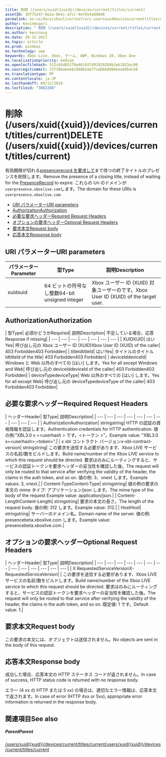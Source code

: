 ```yaml
---
title: 削除 (/users/xuid({xuid})/devices/current/titles/current)
assetID: 3bf75247-0a2a-0e4c-afcc-9e7654a89648
permalink: en-us/docs/xboxlive/rest/uri-usersxuiddevicescurrenttitlescurrentdelete.html
author: KevinAsgari
description: " 削除 (/users/xuid({xuid})/devices/current/titles/current)"
ms.author: kevinasg
ms.date: 20-12-2017
ms.topic: article
ms.prod: windows
ms.technology: uwp
keywords: Xbox Live, Xbox, ゲーム, UWP, Windows 10, Xbox One
ms.localizationpriority: medium
ms.openlocfilehash: 512cb5d65279a461937d91929284b2eb1921ec00
ms.sourcegitcommit: 72710baeee8c898b5ab77ceb66d884eaa9db4cb8
ms.translationtype: MT
ms.contentlocale: ja-JP
ms.lasthandoff: 09/12/2018
ms.locfileid: "3882260"
---
```

# <a name="delete-usersxuidxuiddevicescurrenttitlescurrent"></a><span data-ttu-id="58b0d-104">削除 (/users/xuid({xuid})/devices/current/titles/current)</span><span class="sxs-lookup"><span data-stu-id="58b0d-104">DELETE (/users/xuid({xuid})/devices/current/titles/current)</span></span>
<span data-ttu-id="58b0d-105">有効期限が切れる[presencerecord を要求して](../../json/json-presencerecord.md)まで待つの終了タイトルのプレゼンスを削除します。</span><span class="sxs-lookup"><span data-stu-id="58b0d-105">Remove the presence of a closing title, instead of waiting for the [PresenceRecord](../../json/json-presencerecord.md) to expire.</span></span> <span data-ttu-id="58b0d-106">これらの Uri のドメインが`userpresence.xboxlive.com`します。</span><span class="sxs-lookup"><span data-stu-id="58b0d-106">The domain for these URIs is `userpresence.xboxlive.com`.</span></span>
 
  * [<span data-ttu-id="58b0d-107">URI パラメーター</span><span class="sxs-lookup"><span data-stu-id="58b0d-107">URI parameters</span></span>](#ID4EZ)
  * [<span data-ttu-id="58b0d-108">Authorization</span><span class="sxs-lookup"><span data-stu-id="58b0d-108">Authorization</span></span>](#ID4EEB)
  * [<span data-ttu-id="58b0d-109">必要な要求ヘッダー</span><span class="sxs-lookup"><span data-stu-id="58b0d-109">Required Request Headers</span></span>](#ID4ERD)
  * [<span data-ttu-id="58b0d-110">オプションの要求ヘッダー</span><span class="sxs-lookup"><span data-stu-id="58b0d-110">Optional Request Headers</span></span>](#ID4EVF)
  * [<span data-ttu-id="58b0d-111">要求本文</span><span class="sxs-lookup"><span data-stu-id="58b0d-111">Request body</span></span>](#ID4EVG)
  * [<span data-ttu-id="58b0d-112">応答本文</span><span class="sxs-lookup"><span data-stu-id="58b0d-112">Response body</span></span>](#ID4EAH)
 
<a id="ID4EZ"></a>

 
## <a name="uri-parameters"></a><span data-ttu-id="58b0d-113">URI パラメーター</span><span class="sxs-lookup"><span data-stu-id="58b0d-113">URI parameters</span></span>
 
| <span data-ttu-id="58b0d-114">パラメーター</span><span class="sxs-lookup"><span data-stu-id="58b0d-114">Parameter</span></span>| <span data-ttu-id="58b0d-115">型</span><span class="sxs-lookup"><span data-stu-id="58b0d-115">Type</span></span>| <span data-ttu-id="58b0d-116">説明</span><span class="sxs-lookup"><span data-stu-id="58b0d-116">Description</span></span>| 
| --- | --- | --- | 
| <span data-ttu-id="58b0d-117">xuid</span><span class="sxs-lookup"><span data-stu-id="58b0d-117">xuid</span></span>| <span data-ttu-id="58b0d-118">64 ビットの符号なし整数</span><span class="sxs-lookup"><span data-stu-id="58b0d-118">64-bit unsigned integer</span></span>| <span data-ttu-id="58b0d-119">Xbox ユーザー ID (XUID) 対象ユーザーのです。</span><span class="sxs-lookup"><span data-stu-id="58b0d-119">Xbox User ID (XUID) of the target user.</span></span>| 
  
<a id="ID4EEB"></a>

 
## <a name="authorization"></a><span data-ttu-id="58b0d-120">Authorization</span><span class="sxs-lookup"><span data-stu-id="58b0d-120">Authorization</span></span>
 
| <span data-ttu-id="58b0d-121">型</span><span class="sxs-lookup"><span data-stu-id="58b0d-121">Type</span></span>| <span data-ttu-id="58b0d-122">必須かどうか</span><span class="sxs-lookup"><span data-stu-id="58b0d-122">Required</span></span>| <span data-ttu-id="58b0d-123">説明</span><span class="sxs-lookup"><span data-stu-id="58b0d-123">Description</span></span>| <span data-ttu-id="58b0d-124">不足している場合、応答</span><span class="sxs-lookup"><span data-stu-id="58b0d-124">Response if missing</span></span>| 
| --- | --- | --- | --- | --- | --- | --- | 
| <span data-ttu-id="58b0d-125">XUID</span><span class="sxs-lookup"><span data-stu-id="58b0d-125">XUID</span></span>| <span data-ttu-id="58b0d-126">はい</span><span class="sxs-lookup"><span data-stu-id="58b0d-126">Yes</span></span>| <span data-ttu-id="58b0d-127">呼び出し元の Xbox ユーザー ID (XUID)</span><span class="sxs-lookup"><span data-stu-id="58b0d-127">Xbox User ID (XUID) of the caller</span></span>| <span data-ttu-id="58b0d-128">403 Forbidden</span><span class="sxs-lookup"><span data-stu-id="58b0d-128">403 Forbidden</span></span>| 
| <span data-ttu-id="58b0d-129">titleId</span><span class="sxs-lookup"><span data-stu-id="58b0d-129">titleId</span></span>| <span data-ttu-id="58b0d-130">はい</span><span class="sxs-lookup"><span data-stu-id="58b0d-130">Yes</span></span>| <span data-ttu-id="58b0d-131">タイトルのタイトル Id</span><span class="sxs-lookup"><span data-stu-id="58b0d-131">titleId of the title</span></span>| <span data-ttu-id="58b0d-132">403 Forbidden</span><span class="sxs-lookup"><span data-stu-id="58b0d-132">403 Forbidden</span></span>| 
| <span data-ttu-id="58b0d-133">deviceId</span><span class="sxs-lookup"><span data-stu-id="58b0d-133">deviceId</span></span>| <span data-ttu-id="58b0d-134">Windows と Web 以外のすべての [はい] します。</span><span class="sxs-lookup"><span data-stu-id="58b0d-134">Yes for all except Windows and Web</span></span>| <span data-ttu-id="58b0d-135">呼び出し元の deviceId</span><span class="sxs-lookup"><span data-stu-id="58b0d-135">deviceId of the caller</span></span>| <span data-ttu-id="58b0d-136">403 Forbidden</span><span class="sxs-lookup"><span data-stu-id="58b0d-136">403 Forbidden</span></span>| 
| <span data-ttu-id="58b0d-137">deviceType</span><span class="sxs-lookup"><span data-stu-id="58b0d-137">deviceType</span></span>| <span data-ttu-id="58b0d-138">Web 以外のすべての [はい] します。</span><span class="sxs-lookup"><span data-stu-id="58b0d-138">Yes for all except Web</span></span>| <span data-ttu-id="58b0d-139">呼び出し元の deviceType</span><span class="sxs-lookup"><span data-stu-id="58b0d-139">deviceType of the caller</span></span>| <span data-ttu-id="58b0d-140">403 Forbidden</span><span class="sxs-lookup"><span data-stu-id="58b0d-140">403 Forbidden</span></span>| 
  
<a id="ID4ERD"></a>

 
## <a name="required-request-headers"></a><span data-ttu-id="58b0d-141">必要な要求ヘッダー</span><span class="sxs-lookup"><span data-stu-id="58b0d-141">Required Request Headers</span></span>
 
| <span data-ttu-id="58b0d-142">ヘッダー</span><span class="sxs-lookup"><span data-stu-id="58b0d-142">Header</span></span>| <span data-ttu-id="58b0d-143">型</span><span class="sxs-lookup"><span data-stu-id="58b0d-143">Type</span></span>| <span data-ttu-id="58b0d-144">説明</span><span class="sxs-lookup"><span data-stu-id="58b0d-144">Description</span></span>| 
| --- | --- | --- | --- | --- | --- | --- | --- | --- | --- | 
| <span data-ttu-id="58b0d-145">Authorization</span><span class="sxs-lookup"><span data-stu-id="58b0d-145">Authorization</span></span>| <span data-ttu-id="58b0d-146">string</span><span class="sxs-lookup"><span data-stu-id="58b0d-146">string</span></span>| <span data-ttu-id="58b0d-147">HTTP の認証の資格情報を認証します。</span><span class="sxs-lookup"><span data-stu-id="58b0d-147">Authentication credentials for HTTP authentication.</span></span> <span data-ttu-id="58b0d-148">値の例:"XBL3.0 x =&lt;userhash > です。&lt;トークン >"。</span><span class="sxs-lookup"><span data-stu-id="58b0d-148">Example value: "XBL3.0 x=&lt;userhash>;&lt;token>".</span></span>| 
| <span data-ttu-id="58b0d-149">x xbl コントラクト バージョン</span><span class="sxs-lookup"><span data-stu-id="58b0d-149">x-xbl-contract-version</span></span>| <span data-ttu-id="58b0d-150">string</span><span class="sxs-lookup"><span data-stu-id="58b0d-150">string</span></span>| <span data-ttu-id="58b0d-151">この要求を送信する必要があります、Xbox LIVE サービスの名前/数をビルドします。</span><span class="sxs-lookup"><span data-stu-id="58b0d-151">Build name/number of the Xbox LIVE service to which this request should be directed.</span></span> <span data-ttu-id="58b0d-152">要求はのみにルーティングすると、サービスの認証トークンを要求ヘッダーの妥当性を確認した後。</span><span class="sxs-lookup"><span data-stu-id="58b0d-152">The request will only be routed to that service after verifying the validity of the header, the claims in the auth token, and so on.</span></span> <span data-ttu-id="58b0d-153">値の例: 3、vnext します。</span><span class="sxs-lookup"><span data-stu-id="58b0d-153">Example values: 3, vnext.</span></span>| 
| <span data-ttu-id="58b0d-154">Content-Type</span><span class="sxs-lookup"><span data-stu-id="58b0d-154">Content-Type</span></span>| <span data-ttu-id="58b0d-155">string</span><span class="sxs-lookup"><span data-stu-id="58b0d-155">string</span></span>| <span data-ttu-id="58b0d-156">値の例の要求の本文の mime タイプ: アプリケーション/json します。</span><span class="sxs-lookup"><span data-stu-id="58b0d-156">The mime type of the body of the request Example value: application/json.</span></span>| 
| <span data-ttu-id="58b0d-157">Content-Length</span><span class="sxs-lookup"><span data-stu-id="58b0d-157">Content-Length</span></span>| <span data-ttu-id="58b0d-158">string</span><span class="sxs-lookup"><span data-stu-id="58b0d-158">string</span></span>| <span data-ttu-id="58b0d-159">要求の本文の長さ。</span><span class="sxs-lookup"><span data-stu-id="58b0d-159">The length of the request body.</span></span> <span data-ttu-id="58b0d-160">値の例: 312 します。</span><span class="sxs-lookup"><span data-stu-id="58b0d-160">Example value: 312.</span></span>| 
| <span data-ttu-id="58b0d-161">Host</span><span class="sxs-lookup"><span data-stu-id="58b0d-161">Host</span></span>| <span data-ttu-id="58b0d-162">string</span><span class="sxs-lookup"><span data-stu-id="58b0d-162">string</span></span>| <span data-ttu-id="58b0d-163">サーバーのドメイン名。</span><span class="sxs-lookup"><span data-stu-id="58b0d-163">Domain name of the server.</span></span> <span data-ttu-id="58b0d-164">値の例: presencebeta.xboxlive.com します。</span><span class="sxs-lookup"><span data-stu-id="58b0d-164">Example value: presencebeta.xboxlive.com.</span></span>| 
  
<a id="ID4EVF"></a>

 
## <a name="optional-request-headers"></a><span data-ttu-id="58b0d-165">オプションの要求ヘッダー</span><span class="sxs-lookup"><span data-stu-id="58b0d-165">Optional Request Headers</span></span>
 
| <span data-ttu-id="58b0d-166">ヘッダー</span><span class="sxs-lookup"><span data-stu-id="58b0d-166">Header</span></span>| <span data-ttu-id="58b0d-167">型</span><span class="sxs-lookup"><span data-stu-id="58b0d-167">Type</span></span>| <span data-ttu-id="58b0d-168">説明</span><span class="sxs-lookup"><span data-stu-id="58b0d-168">Description</span></span>| 
| --- | --- | --- | --- | --- | --- | --- | --- | --- | --- | --- | --- | --- | 
| <span data-ttu-id="58b0d-169">X RequestedServiceVersion</span><span class="sxs-lookup"><span data-stu-id="58b0d-169">X-RequestedServiceVersion</span></span>|  | <span data-ttu-id="58b0d-170">この要求を送信する必要があります、Xbox LIVE サービスの名前/数をビルドします。</span><span class="sxs-lookup"><span data-stu-id="58b0d-170">Build name/number of the Xbox LIVE service to which this request should be directed.</span></span> <span data-ttu-id="58b0d-171">要求はのみにルーティングすると、サービスの認証トークンを要求ヘッダーの妥当性を確認した後。</span><span class="sxs-lookup"><span data-stu-id="58b0d-171">The request will only be routed to that service after verifying the validity of the header, the claims in the auth token, and so on.</span></span> <span data-ttu-id="58b0d-172">既定値: 1 です。</span><span class="sxs-lookup"><span data-stu-id="58b0d-172">Default value: 1.</span></span>| 
  
<a id="ID4EVG"></a>

 
## <a name="request-body"></a><span data-ttu-id="58b0d-173">要求本文</span><span class="sxs-lookup"><span data-stu-id="58b0d-173">Request body</span></span>
 
<span data-ttu-id="58b0d-174">この要求の本文には、オブジェクトは送信されません。</span><span class="sxs-lookup"><span data-stu-id="58b0d-174">No objects are sent in the body of this request.</span></span>
  
<a id="ID4EAH"></a>

 
## <a name="response-body"></a><span data-ttu-id="58b0d-175">応答本文</span><span class="sxs-lookup"><span data-stu-id="58b0d-175">Response body</span></span>
 
<span data-ttu-id="58b0d-176">成功した場合、応答本文の HTTP ステータス コードが返されません。</span><span class="sxs-lookup"><span data-stu-id="58b0d-176">In case of success, HTTP status code is returned with no response body.</span></span>
 
<span data-ttu-id="58b0d-177">エラー (4 xx の HTTP または 5 xx) の場合は、適切なエラー情報は、応答本文で返されます。</span><span class="sxs-lookup"><span data-stu-id="58b0d-177">In case of error (HTTP 4xx or 5xx), appropriate error information is returned in the response body.</span></span>
  
<a id="ID4ELH"></a>

 
## <a name="see-also"></a><span data-ttu-id="58b0d-178">関連項目</span><span class="sxs-lookup"><span data-stu-id="58b0d-178">See also</span></span>
 
<a id="ID4ENH"></a>

 
##### <a name="parent"></a><span data-ttu-id="58b0d-179">Parent</span><span class="sxs-lookup"><span data-stu-id="58b0d-179">Parent</span></span> 

[<span data-ttu-id="58b0d-180">/users/xuid({xuid})/devices/current/titles/current</span><span class="sxs-lookup"><span data-stu-id="58b0d-180">/users/xuid({xuid})/devices/current/titles/current</span></span>](uri-usersxuiddevicescurrenttitlescurrent.md)

   